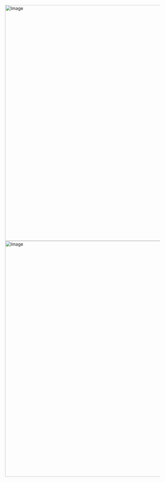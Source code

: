 <img width="1366" height="768" alt="Image" src="https://github.com/user-attachments/assets/038e9058-e8bf-46cd-b961-9295d2eef25e" />
<img width="1366" height="768" alt="Image" src="https://github.com/user-attachments/assets/157f5fd6-9b55-4ff3-b5b2-4112b7d8caf6" />
